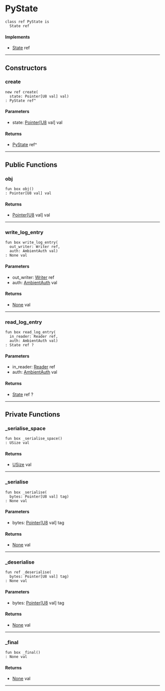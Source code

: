 # PyState

```pony
class ref PyState is
  State ref
```

#### Implements

* [State](wallaroo-core-state-State) ref

---

## Constructors

### create

```pony
new ref create(
  state: Pointer[U8 val] val)
: PyState ref^
```
#### Parameters

*   state: [Pointer](builtin-Pointer)\[[U8](builtin-U8) val\] val

#### Returns

* [PyState](.-PyState) ref^

---

## Public Functions

### obj

```pony
fun box obj()
: Pointer[U8 val] val
```

#### Returns

* [Pointer](builtin-Pointer)\[[U8](builtin-U8) val\] val

---

### write_log_entry

```pony
fun box write_log_entry(
  out_writer: Writer ref,
  auth: AmbientAuth val)
: None val
```
#### Parameters

*   out_writer: [Writer](buffered-Writer) ref
*   auth: [AmbientAuth](builtin-AmbientAuth) val

#### Returns

* [None](builtin-None) val

---

### read_log_entry

```pony
fun box read_log_entry(
  in_reader: Reader ref,
  auth: AmbientAuth val)
: State ref ?
```
#### Parameters

*   in_reader: [Reader](buffered-Reader) ref
*   auth: [AmbientAuth](builtin-AmbientAuth) val

#### Returns

* [State](wallaroo-core-state-State) ref ?

---

## Private Functions

### _serialise_space

```pony
fun box _serialise_space()
: USize val
```

#### Returns

* [USize](builtin-USize) val

---

### _serialise

```pony
fun box _serialise(
  bytes: Pointer[U8 val] tag)
: None val
```
#### Parameters

*   bytes: [Pointer](builtin-Pointer)\[[U8](builtin-U8) val\] tag

#### Returns

* [None](builtin-None) val

---

### _deserialise

```pony
fun ref _deserialise(
  bytes: Pointer[U8 val] tag)
: None val
```
#### Parameters

*   bytes: [Pointer](builtin-Pointer)\[[U8](builtin-U8) val\] tag

#### Returns

* [None](builtin-None) val

---

### _final

```pony
fun box _final()
: None val
```

#### Returns

* [None](builtin-None) val

---

